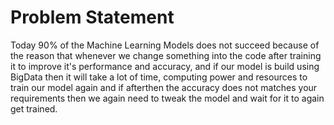 # Problem Statement 
Today 90% of the Machine Learning Models does not succeed because of the reason that whenever we change something into the code after training it to improve it's performance and accuracy, and if our model is build using BigData then it will take a lot of time, computing power and resources to train our model again and if afterthen the accuracy does not matches your requirements then we again need to tweak the model and wait for it to again get trained.  
